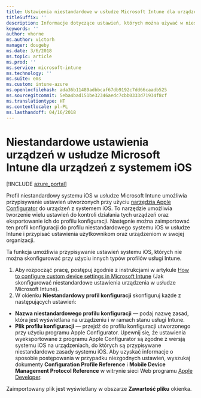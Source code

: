 ```yaml
---
title: Ustawienia niestandardowe w usłudze Microsoft Intune dla urządzeń z systemem iOS
titleSuffix: ''
description: Informacje dotyczące ustawień, których można używać w niestandardowym profilu systemu iOS w usłudze Microsoft Intune.
keywords: ''
author: vhorne
ms.author: victorh
manager: dougeby
ms.date: 3/6/2018
ms.topic: article
ms.prod: ''
ms.service: microsoft-intune
ms.technology: ''
ms.suite: ems
ms.custom: intune-azure
ms.openlocfilehash: ada36b11489adbbcaf67db9192c7dd66caadb525
ms.sourcegitcommit: 5eba4bad151be32346aedc7cbb0333d71934f8cf
ms.translationtype: HT
ms.contentlocale: pl-PL
ms.lasthandoff: 04/16/2018
---
```

# <a name="microsoft-intune-custom-device-settings-for-devices-running-ios"></a>Niestandardowe ustawienia urządzeń w usłudze Microsoft Intune dla urządzeń z systemem iOS

[!INCLUDE [azure_portal](./includes/azure_portal.md)]

Profil niestandardowy systemu iOS w usłudze Microsoft Intune umożliwia przypisywanie ustawień utworzonych przy użyciu [narzędzia Apple Configurator](https://itunes.apple.com/app/apple-configurator-2/id1037126344?mt=12) do urządzeń z systemem iOS. To narzędzie umożliwia tworzenie wielu ustawień do kontroli działania tych urządzeń oraz eksportowanie ich do profilu konfiguracji. Następnie można zaimportować ten profil konfiguracji do profilu niestandardowego systemu iOS w usłudze Intune i przypisać ustawienia użytkownikom oraz urządzeniom w swojej organizacji.

Ta funkcja umożliwia przypisywanie ustawień systemu iOS, których nie można skonfigurować przy użyciu innych typów profilów usługi Intune.


1. Aby rozpocząć pracę, postępuj zgodnie z instrukcjami w artykule [How to configure custom device settings in Microsoft Intune](custom-settings-configure.md) (Jak skonfigurować niestandardowe ustawienia urządzenia w usłudze Microsoft Intune).
2. W okienku **Niestandardowy profil konfiguracji** skonfiguruj każde z następujących ustawień:

- **Nazwa niestandardowego profilu konfiguracji** — podaj nazwę zasad, która jest wyświetlana na urządzeniu i w ramach stanu usługi Intune.
- **Plik profilu konfiguracji** — przejdź do profilu konfiguracji utworzonego przy użyciu programu Apple Configurator.
Upewnij się, że ustawienia wyeksportowane z programu Apple Configurator są zgodne z wersją systemu iOS na urządzeniach, do których są przypisywane niestandardowe zasady systemu iOS. Aby uzyskać informacje o sposobie postępowania w przypadku niezgodnych ustawień, wyszukaj dokumenty **Configuration Profile Reference** i **Mobile Device Management Protocol Reference** w witrynie sieci Web programu [Apple Developer](https://developer.apple.com/).

Zaimportowany plik jest wyświetlany w obszarze **Zawartość pliku** okienka.
